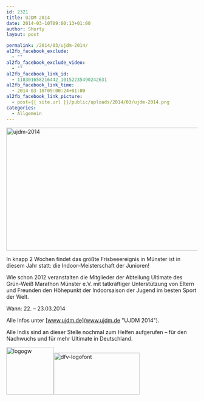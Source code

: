 ```yaml
---
id: 2321
title: UJDM 2014
date: 2014-03-10T09:00:13+01:00
author: Shorty
layout: post

permalink: /2014/03/ujdm-2014/
al2fb_facebook_exclude:
  - ""
al2fb_facebook_exclude_video:
  - ""
al2fb_facebook_link_id:
  - 118301658216442_10152235490242631
al2fb_facebook_link_time:
  - 2014-03-10T09:00:24+01:00
al2fb_facebook_link_picture:
  - post={{ site.url }}/public/uploads/2014/03/ujdm-2014.png
categories:
  - Allgemein
---
```

<img class="alignnone size-full wp-image-2324" alt="ujdm-2014" src="{{ site.url }}/public/uploads/2014/03/ujdm-2014.png" width="859" height="323"  />

In knapp 2 Wochen findet das größte Frisbeeereignis in Münster ist in diesem Jahr statt: die Indoor-Meisterschaft der Junioren!

Wie schon 2012 veranstalten die Mitglieder der Abteilung Ultimate des Grün-Weiß Marathon Münster e.V. mit tatkräftiger Unterstützung von Eltern und Freunden den Höhepunkt der Indoorsaison der Jugend im besten Sport der Welt.

Wann: 22. &#8211; 23.03.2014

Alle Infos unter [www.ujdm.de](www.ujdm.de "UJDM 2014").

Alle Indis sind an dieser Stelle nochmal zum Helfen aufgerufen &#8211; für den Nachwuchs und für mehr Ultimate in Deutschland.

<img class="alignleft size-full wp-image-2323" alt="logogw" src="{{ site.url }}/public/uploads/2014/03/logogw.png" width="125" height="125" /><img class="alignright size-full wp-image-2322" alt="dfv-logofont" src="{{ site.url }}/public/uploads/2014/03/dfv-logofont.jpg" width="226" height="110" />